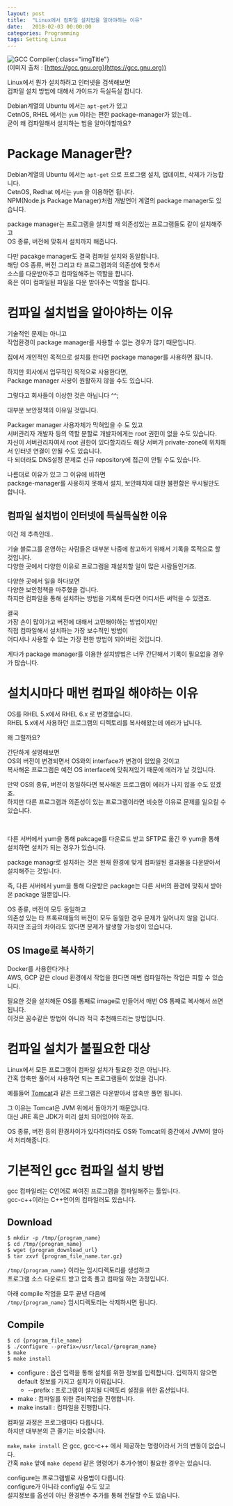 ```yaml
---
layout: post
title:  "Linux에서 컴파일 설치법을 알아야하는 이유"
date:   2018-02-03 00:00:00
categories: Programming
tags: Setting Linux
---
```


![GCC Compiler](https://gcc.gnu.org/img/gccegg-65.png){:class="imgTitle"}  
(이미지 출처 : [https://gcc.gnu.org](https://gcc.gnu.org))  

Linux에서 뭔가 설치하려고 인터넷을 검색해보면  
컴파일 설치 방법에 대해서 가이드가 득실득실 합니다.  

Debian계열의 Ubuntu 에서는 ```apt-get```가 있고  
CetnOS, RHEL 에서는 ```yum``` 이라는 편한 package-manager가 있는데..  
굳이 왜 컴파일해서 설치하는 법을 알아야할까요?  

<!--more-->

# Package Manager란?

Debian계열의 Ubuntu 에서는 ```apt-get``` 으로 프로그램 설치, 업데이트, 삭제가 가능합니다.  
CetnOS, Redhat 에서는 ```yum``` 을 이용하면 됩니다.  
NPM(Node.js Package Manager)처럼 개발언어 계열의 package manager도 있습니다.  

package manager는 프로그램을 설치할 때 의존성있는 프로그램들도 같이 설치해주고  
OS 종류, 버전에 맞춰서 설치까지 해줍니다.  

다만 pacakge manager도 결국 컴파일 설치와 동일합니다.  
해당 OS 종류, 버전 그리고 타 프로그램과의 의존성에 맞추서  
소스를 다운받아주고 컴파일해주는 역할을 합니다.  
혹은 이미 컴파일된 파일을 다운 받아주는 역할을 합니다.  

# 컴파일 설치법을 알아야하는 이유

기술적인 문제는 아니고  
작업환경이 package manager를 사용할 수 없는 경우가 많기 때문입니다.  

집에서 개인적인 목적으로 설치를 한다면 package manager를 사용하면 됩니다.  

하지만 회사에서 업무적인 목적으로 사용한다면,  
Package manager 사용이 원활하지 않을 수도 있습니다.  

그렇다고 회사들이 이상한 것은 아닙니다 ^^;  

대부분 보안정책의 이유일 것입니다.  

Packager manager 사용자체가 막혀있을 수 도 있고  
서버관리자 개발자 등의 역할 분할로 개발자에게는 root 권한이 없을 수도 있습니다.  
자신이 서버관리자여서 root 권한이 있다할지라도 해당 서버가 private-zone에 위치해서 인터넷 연결이 안될 수도 있습니다.  
다 되더라도 DNS설정 문제로 신규 repository에 접근이 안될 수도 있습니다.  

나름대로 이유가 있고 그 이유에 비하면  
package-manager를 사용하지 못해서 설치, 보안패치에 대한 불편함은 무시될만도 합니다.  


## 컴파일 설치법이 인터넷에 득실득실한 이유

이건 제 추측인데..  

기술 블로그를 운영하는 사람들은 대부분 나중에 참고하기 위해서 기록을 목적으로 할 것입니다.  
다양한 곳에서 다양한 이유로 프로그램을 재설치할 일이 많은 사람들인거죠.  

다양한 곳에서 일을 하다보면  
다양한 보안정책을 마주했을 겁니다.  
하지만 컴파일을 통해 설치하는 방법을 기록해 둔다면 어디서든 써먹을 수 있겠죠.  

결국  
가장 손이 많이가고 버전에 대해서 고민해야하는 방법이지만  
직접 컴파일해서 설치하는 가장 보수적인 방법이  
어디서나 사용할 수 있는 가장 편한 방법이 되어버린 것입니다.  

게다가 package manager를 이용한 설치방법은 너무 간단해서 기록이 필요없을 경우가 많습니다.  

# 설치시마다 매번 컴파일 해야하는 이유

OS를 RHEL 5.x에서 RHEL 6.x 로 변경했습니다.  
RHEL 5.x에서 사용하던 프로그램의 디렉토리를 복사해왔는데 에러가 납니다.  

왜 그럴까요?  

간단하게 설명해보면  
OS의 버전이 변경되면서 OS와의 interface가 변경이 있었을 것이고  
복사해온 프로그램은 예전 OS interface에 맞춰져있기 때문에 에러가 날 것입니다.  

만약 OS의 종류, 버전이 동일하다면 복사해온 프로그램이 에러가 나지 않을 수도 있겠죠.  
하지만 다른 프로그램과 의존성이 있는 프로그램이라면 비슷한 이유로 문제를 일으킬 수 있습니다.  

<br> 

다른 서버에서 yum을 통해 pakcage를 다운로드 받고 SFTP로 옮긴 후 yum을 통해 설치하면 설치가 되는 경우가 있습니다.  

package managr로 설치하는 것은 현재 환경에 맞게 컴파일된 결과물을 다운받아서 설치해주는 것입니다.  

즉, 다른 서버에서 yum을 통해 다운받은 package는 다른 서버의 환경에 맞춰서 받아온 package 일뿐입니다.  

OS 종류, 버전이 모두 동일하고  
의존성 있는 타 프록르매들의 버전이 모두 동일한 경우 문제가 일어나지 않을 겁니다.  
하지만 조금의 차이라도 있다면 문제가 발생할 가능성이 있습니다.  

## OS Image로 복사하기

Docker를 사용한다거나  
AWS, GCP 같은 cloud 환경에서 작업을 한다면 매번 컴파일하는 작업은 피할 수 있습니다.  

필요한 것을 설치해둔 OS를 통째로 image로 만들어서 매번 OS 통째로 복사해서 쓰면 됩니다.  
이것은 꼼수같은 방법이 아니라 적극 추천해드리는 방법입니다.  

# 컴파일 설치가 불필요한 대상

Linux에서 모든 프로그램이 컴파일 설치가 필요한 것은 아닙니다.  
간혹 압축만 풀어서 사용하면 되는 프로그램들이 있었을 겁니다.  

예를들어 [Tomcat](http://tomcat.apache.org/)과 같은 프로그램은 다운받아서 압축만 풀면 됩니다.  

그 이유는 Tomcat은 JVM 위에서 돌아가기 때문입니다.  
대신 JRE 혹은 JDK가 미리 설치 되어있어야 하죠.  

OS 종류, 버전 등의 환경차이가 있다하더라도 OS와 Tomcat의 중간에서 JVM이 알아서 처리해줍니다.  


# 기본적인 gcc 컴파일 설치 방법

gcc 컴파일러는 C언어로 짜여진 프로그램을 컴파일해주는 툴입니다.  
gcc-c++이라는 C++언어의 컴파일러도 있습니다.  

## Download

~~~terminal
$ mkdir -p /tmp/{program_name}
$ cd /tmp/{program_name}
$ wget {program_download_url}
$ tar zxvf {program_file_name.tar.gz}
~~~

```/tmp/{program_name}``` 이라는 임시디렉토리를 생성하고  
프로그램 소스 다운로드 받고 압축 풀고 컴파일 하는 과정입니다.  

아래 compile 작업을 모두 끝낸 다음에  
```/tmp/{program_name}``` 임시디렉토리는 삭제하시면 됩니다.  

## Compile 

~~~terminal
$ cd {program_file_name}
$ ./configure --prefix=/usr/local/{program_name}
$ make
$ make install
~~~

  * configure : 옵션 입력을 통해 설치를 위한 정보를 입력합니다. 입력하지 않으면 default 정보를 가지고 설치가 이뤄집니다.  
    * --prefix : 프로그램이 설치될 디렉토리 설정을 위한 옵션입니다.  
  * make : 컴파일를 위한 준비작업을 진행합니다.  
  * make install : 컴파일을 진행합니다.  

컴파일 과정은 프로그램마다 다릅니다.  
하지만 대부분의 큰 줄기는 비슷합니다.  

```make```, ```make install``` 은 gcc, gcc-c++ 에서 제공하는 명령어라서 거의 변동이 없습니다.  
간혹 ```make``` 앞에 ```make depend``` 같은 명령어가 추가수행이 필요한 경우는 있습니다.  

configure는 프로그램별로 사용법이 다릅니다.  
configure가 아니라 config일 수도 있고  
설치정보를 옵션이 아닌 환경변수 추가를 통해 전달할 수도 있습니다.  



